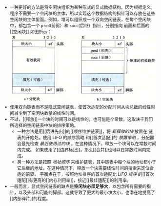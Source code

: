 - 一种更好的方法是将空闲块组织为某种形式的显式数据结构。因为根据定义，程序不需要一个空闲块的主体，所以实现这个数据结构的指针可以存放在这些空闲块的主体里面。例如，堆可以组织成一个双向空闲链表，在每个空闲块中，都包含一个 `pred`(前驱）和 `succ`(后继）指针，分别指向 前面和后面的[[空闲块]] 如图所示：
  ![image.png](../assets/image_1702413663696_0.png)
- 使用双向链表而不是隐式空闲链表，使首次适配的分配时间从块总数的线性时间减少到了空闲块数量的线性时间。
- 不过，[[释放]]一个块的时间可以是线性的，也可能是个常数，这取决千我们所选择的空闲链表中块的排序策略。
	- 一种方法是用[[后进先出]]的[[顺序维护链表]]，将 *新释放的块* 放置在 链表的开始处。使用 LIFO 的顺序策略 和[[首次适配]]的 *放置策略* ，分配器会最先检查 *最近使用过的块* 。在这种情况下，释放一个块可以在常数时间内完成。
	  如果使用了[[边界标记]]，那么[[合并]]也可以在常数时间内完成。
	- 另一种方法是按照 *地址顺序* 来维护链表，其中链表中每个块的地址都小于它后继的地址。在这种情况下，释放一个块需要线性时间的搜索来定位合适的前驱。
	  平衡点在于，按照地址排序的首次适配比 *LIFO 排序* 的[[首次适配]]有更高的[[内存利用率]]，接近[[最佳适配]]的利用率。
- 一般而言，显式空闲链表的缺点是**空闲块必须足够大**，以包含所有需要的指针，以及头部和可能的脚部。这就导致了更大的最小块大小，也潜在地提高了[[内部碎片]]的程度。